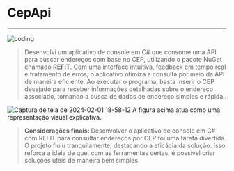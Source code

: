 # CepApi 
---
![coding](https://github.com/ApenasRyan/uploadBioLinkSite/blob/main/programming.gif)

>Desenvolvi um aplicativo de console em C# que consome uma API para buscar endereços com base no CEP, utilizando o pacote NuGet chamado <b>REFIT</b>. Com uma interface intuitiva, feedback em tempo real e tratamento de erros, o aplicativo otimiza a consulta por meio da API de maneira eficiente. Ao executar o programa, basta inserir o CEP desejado para receber informações detalhadas sobre o endereço associado, tornando a busca de dados de endereço simples e rápida..

![Captura de tela de 2024-02-01 18-58-12](https://github.com/ApenasRyan/CepApi/assets/107745040/c55d3e8b-9ac3-403b-9956-269b265cf6de)
A figura acima atua como uma representação visual explicativa.


><b>Considerações finais: </b>
Desenvolver o aplicativo de console em C# com REFIT para consultar endereços por CEP foi uma tarefa divertida. O projeto fluiu tranquilamente, destacando a eficácia da solução. Isso reforça a ideia de que, com as ferramentas certas, é possível criar soluções úteis de maneira bem simples.


